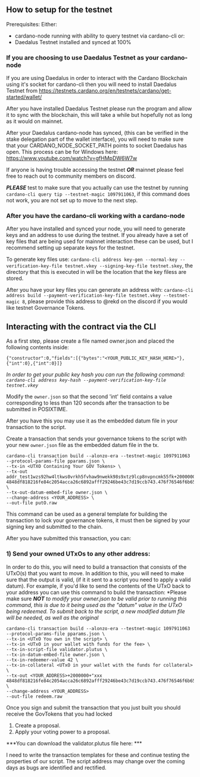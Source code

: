 ## How to setup for the testnet

Prerequisites:
Either:
- cardano-node running with ability to query testnet via cardano-cli
or:
- Daedalus Testnet installed and synced at 100%

### If you are choosing to use Daedalus Testnet as your cardano-node
If you are using Daedalus in order to interact with the Cardano Blockchain using it's socket for cardano-cli then you will need to install Daedalus Testnet from https://testnets.cardano.org/en/testnets/cardano/get-started/wallet/

After you have installed Daedalus Testnet please run the program and allow it to sync with the blockchain, this will take a while but hopefully not as long as it would on mainnet.

After your Daedalus cardano-node has synced, (this can be verified in the stake delegation part of the wallet interface), you will need to make sure that your CARDANO_NODE_SOCKET_PATH points to socket Daedalus has open.
This process can be for Windows here: https://www.youtube.com/watch?v=gfHMpDW6W7w

If anyone is having trouble accessing the testnet ***OR*** mainnet please feel free to reach out to community members on discord.

***PLEASE*** test to make sure that you actually can use the testnet by running `cardano-cli query tip --testnet-magic 1097911063`, if this command does not work, you are not set up to move to the next step.

### After you have the cardano-cli working with a cardano-node
After you have installed and synced your node, you will need to generate keys and an address to use during the testnet.
If you already have a set of key files that are being used for mainnet interaction these can be used, but I recommend setting up separate keys for the testnet.

To generate key files use: `cardano-cli address key-gen --normal-key --verification-key-file testnet.vkey --signing-key-file testnet.skey`, the directory that this is executed in will be the location that the key filess are stored.

After you have your key files you can generate an address with: `cardano-cli address build --payment-verification-key-file testnet.vkey --testnet-magic 8`, please provide this address to @rekd on the discord if you would like testnet Governance Tokens.

## Interacting with the contract via the CLI

As a first step, please create a file named owner.json and placed the following contents inside:
```
{"constructor":0,"fields":[{"bytes":"<YOUR_PUBLIC_KEY_HASH_HERE>"},{"int":0},{"int":0}]}
```

*In order to get your public key hash you can run the following command: `cardano-cli address key-hash --payment-verification-key-file testnet.vkey`*

Modify the `owner.json` so that the second 'int' field contains a value corresponding to less than 120 seconds after the transaction to be submitted in POSIXTIME.

After you have this you may use it as the embedded datum file in your transaction to the script.

Create a transaction that sends your governance tokens to the script with your new `owner.json` file as the embedded datum file in the tx.

```
cardano-cli transaction build --alonzo-era --testnet-magic 1097911063 --protocol-params-file pparams.json \
--tx-in <UTXO Containing Your GOV Tokens> \
--tx-out addr_test1wzs92hw4ltkws0vrkh5fvhaw9nwekk98s9xtz9lcp8nvpncmk55fk+20000000+"xxx 4848df818216fe84c2054acca26c6892afff29246be43c7d19ccb743.476f76546f6b656e" \
--tx-out-datum-embed-file owner.json \
--change-address <YOUR_ADDRESS> \
--out-file putO.raw
```

This command can be used as a general template for building the transaction to lock your governance tokens, it must then be signed by your signing key and submitted to the chain.

After you have submitted this transaction, you can:

### 1) Send your owned UTxOs to any other address:
In order to do this, you will need to build a transaction that consists of the UTxO(s) that you want to move. In addition to this, you will need to make sure that the output is valid, (if it it sent to a script you need to apply a valid datum).
For example, if you'd like to send the contents of the UTxO back to your address you can use this command to build the transaction:
*Please make sure ***NOT*** *to modify your owner.json to be valid prior to running this command, this is due to it being used as the "datum" value in the UTxO being redeemed. To submit back to the script, a new modified datum file will be needed, as well as the original*

```
cardano-cli transaction build --alonzo-era --testnet-magic 1097911063 --protocol-params-file pparams.json \
--tx-in <UTxO You own in the script> \
--tx-in <UTxO in your wallet with funds for the fee> \
--tx-in-script-file validator.plutus \
--tx-in-datum-embed-file owner.json \
--tx-in-redeemer-value 42 \
--tx-in-collateral <UTxO in your wallet with the funds for collateral> \
--tx-out <YOUR_ADDRESS>+2000000+"xxx 4848df818216fe84c2054acca26c6892afff29246be43c7d19ccb743.476f76546f6b656e" \
--change-address <YOUR_ADDRESS>
--out-file redeem.raw
```

Once you sign and submit the transaction that you just built you should receive the GovTokens that you had locked 
1) Create a proposal.
2) Apply your voting power to a proposal.

***You can download the validator.plutus file here: <Coming shortly> ***

I need to write the transaction templates for these and continue testing the properties of our script. The script address may change over the coming days as bugs are identified and rectified.

